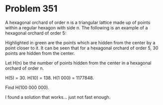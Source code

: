 Problem 351
===========
A hexagonal orchard of order n is a triangular lattice made up of points within a regular hexagon with side n. The following is an example of a hexagonal orchard of order 5:


Highlighted in green are the points which are hidden from the center by a point closer to it. It can be seen that for a hexagonal orchard of order 5, 30 points are hidden from the center.

Let H(n) be the number of points hidden from the center in a hexagonal orchard of order n.

H(5) = 30. H(10) = 138. H(1 000) = 1177848.

Find H(100 000 000).

I found a solution that works... just not fast enough.
